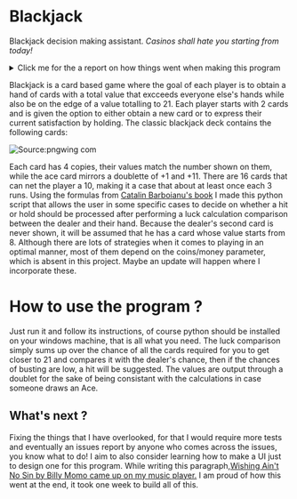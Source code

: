 # Blackjack
Blackjack decision making assistant. *Casinos shall hate you starting from today!*
<details>
  <summary>Click me for the a report on how things went when making this program</summary>

  ## 07/02/2023

Hello, a weekend ago I had some blackjack runs with a friend. Blackjack is the least luck based casino game I ever could play, as the consequences of your skills influence the output more than the luck factor.
Because I noticed a pattern in my decision making, and because a person that I care about wanted to try blackjack out; I decided to make this python code that would assist anyone, including myself in the future in case I forget the rules,
into maxing out the profit (provided the cards are not cheated of course.)
The decision making mechanism follows a logical algorithm that depends on some probability calculations. in the following paragraphs I will present the algorithm and further explain the ideas behind it.
As of today, the core of the code contains only the structure of the hand and some basic decision suggestions given to the player.
I highly recommend reading [this article, which further explains in detail the probability computation.](https://probability.infarom.ro/blackjack.html#:~:text=The%20total%20number%20of%20possible,of%20a%202%2Ddeck%20game.)

The article above recommends standing at 17, but I am more of a risk taker when it comes to such decisions and I would up things to 18, just because I like how the 8 looks like in comparison to 17.

I will be using the article's formula to determine the probabilities and through the comparisons, the script will suggest the next action. Note that I will simplify this problem to a case where only 1 deck is used, I might make an update where I allow custom decks, provided they all contain equal and fair number of cards.

$$P_{(x)} = \frac{4m - n_{(x)}{}}{52m-N} $$

m is the number of decks used in the blackjack game, while x is the card that you wish to obtain, n(x) expresses how many times the card has been dealt within the table and N is the total number of all the cards. 

Each deck contains 4 copies of the same card, making a full total of 52 cards per deck. This formula goes for any card other than 10, for the latter it would be 16 since the deck contains 4 ranks of the kingdom hiearchy cards, all of which net a value of 10, occupying roughly a third of the deck.


While I have no interesting music to share for today, [consider learning how to befriend spiders](https://www.youtube.com/watch?v=2uOA_ceFf4Q).
A good year ago I had the theory that the fear we humans have towards insects is generated from their legs, the rapid manouvering of their limbs creates an artificial feeling that makes us appreciate them less, what if insects never had legs ?


## 08/02/2023
I ran into some errands today and I came up super late that it prevented me from cooking more lines than how much I was supposed to do, but just to give away what I plan to do:
I simply plan to use a list for both the dealer and the player and loop over it to collect the sum of luck trafic using the formula above; next a comparison will process the decision making part of the code. 
while on my road, I ran some blackjack games and did encounter something odd that led me to a new discovery: A loss is issued whenever the players draws into 21 after a successful hit while the dealer has already obtained a blackjack. This is news to me yet it won't change anything in regards to the code. I am however disappointed since this shows how the luck factor is prioritied over the result of a decision. [Tidal wave came by while I was writing this readme](https://www.youtube.com/watch?v=VSwD_-kKcyI)

## 09/02/2023 

Small update that included the luck computation, it is not finished yet as it lacks the case where the dealer and the player share a given card. I lost my focus while trying to write the line that specifically adresses this.


![This is an image that I fascinated about today.](https://pbs.twimg.com/media/FoKPb_YWQAMviGQ?format=jpg&name=small)


## 11/02/2023 
Today is the day!
Fixed some issues, coded the execution. Apparently there will be more fixes to come, hopefully I will be able to fix them all by tomorrow, afterwards this readme file will get polished. I still need to fix an issue where the opponent always gets a hand value of 20, making the program advising you always against hitting unless you hit a blackjack of course, which is a very rare occurance. I always thought that I would be able to do all of this within one full day, though I am super happy with the results, I hated how I had to borrow the formula from an article instead of coming up with my own and the fact that I have spent only up to 20 minutes aprox. every day instead of hyper focusing, but that got me thinking: why not design a GUI for this ? Sure, once I learn how to manage it!
While doing all of this [Jiro Inagaki 's music came along on spotify, I can safetly recommend it to anyone!](https://www.youtube.com/watch?v=kjxxVkSd0XA)
  
## 12/02/2023
All lines fixed! the program is ready to be used by anyone, I am happy to announce this. Just one small change though: I made it so that the calculation assumes that the dealer always has a 7, I ran about 50 games and on average the dealer had 10's, 8's and 7's and I decided to go for the 8th to balance the numbers and compensate the decision making part.
  
</details>

Blackjack is a card based game where the goal of each player is to obtain a hand of cards with a total value that excceeds everyone else's hands while also be on the edge of a value totalling to 21. Each player starts with 2 cards and is given the option to either obtain a new card or to express their current satisfaction by holding.
The classic blackjack deck contains the following cards:

![Source:pngwing com](https://user-images.githubusercontent.com/114657050/218333201-27716d2f-aeb4-4b25-bfd6-aa246c653ded.png)

Each card has 4 copies, their values match the number shown on them, while the ace card mirrors a doublette of +1 and +11. There are 16 cards that can net the player a 10, making it a case that about at least once each 3 runs. Using the formulas from [Catalin Barboianu's book](https://www.amazon.de/-/en/Catalin-Barboianu/dp/9738752035) I made this python script that allows the user in some specific cases to decide on whether a hit or hold should be processed after performing a luck calculation comparison between the dealer and their hand. Because the dealer's second card is never shown, it will be assumed that he has a card whose value starts from 8. Although there are lots of strategies when it comes to playing in an optimal manner, most of them depend on the coins/money parameter, which is absent in this project. Maybe an update will happen where I incorporate these.

# How to use the program ?
Just run it and follow its instructions, of course python should be installed on your windows machine, that is all what you need. The luck comparison simply sums up over the chance of all the cards required for you to get closer to 21 and compares it with the dealer's chance, then if the chances of busting are low, a hit will be suggested.
The values are output through a doublet for the sake of being consistant with the calculations in case someone draws an Ace.

## What's next ? 
Fixing the things that I have overlooked, for that I would require more tests and eventually an issues report by anyone who comes across the issues, you know what to do!
I aim to also consider learning how to make a UI just to design one for this program. While writing this paragraph,[Wishing Ain't No Sin by Billy Momo came up on my music player.](https://www.youtube.com/watch?v=S2-kas5e_vU) I am proud of how this went at the end, it took one week to build all of this.




